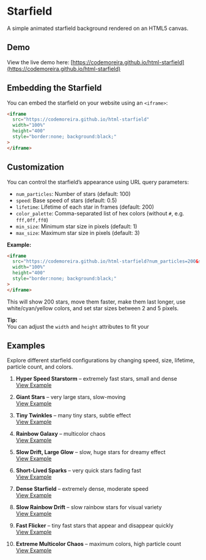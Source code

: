# Starfield

A simple animated starfield background rendered on an HTML5 canvas.

## Demo

View the live demo here: [https://codemoreira.github.io/html-starfield](https://codemoreira.github.io/html-starfield)

## Embedding the Starfield

You can embed the starfield on your website using an `<iframe>`:

```html
<iframe
  src="https://codemoreira.github.io/html-starfield"
  width="100%"
  height="400"
  style="border:none; background:black;"
>
</iframe>
```

## Customization

You can control the starfield’s appearance using URL query parameters:

- `num_particles`: Number of stars (default: 100)
- `speed`: Base speed of stars (default: 0.5)
- `lifetime`: Lifetime of each star in frames (default: 200)
- `color_palette`: Comma-separated list of hex colors (without `#`, e.g. `fff,0ff,ff0`)
- `min_size`: Minimum star size in pixels (default: 1)
- `max_size`: Maximum star size in pixels (default: 3)

**Example:**

```html
<iframe
  src="https://codemoreira.github.io/html-starfield?num_particles=200&speed=1&lifetime=300&color_palette=fff,0ff,ff0&min_size=2&max_size=5"
  width="100%"
  height="400"
  style="border:none; background:black;"
>
</iframe>
```

This will show 200 stars, move them faster, make them last longer, use white/cyan/yellow colors, and set star sizes between 2 and 5 pixels.

**Tip:**  
You can adjust the `width` and `height` attributes to fit your

## Examples

Explore different starfield configurations by changing speed, size, lifetime, particle count, and colors.

1. **Hyper Speed Starstorm** – extremely fast stars, small and dense  
   [View Example](https://codemoreira.github.io/html-starfield?num_particles=500&speed=5&lifetime=100&color_palette=FFFFFF&min_size=1&max_size=2)

2. **Giant Stars** – very large stars, slow-moving  
   [View Example](https://codemoreira.github.io/html-starfield?num_particles=50&speed=0.1&lifetime=300&color_palette=FFFF00,FFA500&min_size=10&max_size=20)

3. **Tiny Twinkles** – many tiny stars, subtle effect  
   [View Example](https://codemoreira.github.io/html-starfield?num_particles=1000&speed=0.05&lifetime=150&color_palette=FFFFFF&min_size=0.2&max_size=0.8)

4. **Rainbow Galaxy** – multicolor chaos  
   [View Example](https://codemoreira.github.io/html-starfield?num_particles=200&speed=0.8&lifetime=200&color_palette=FF0000,00FF00,0000FF,FFFF00,FF00FF,00FFFF&min_size=2&max_size=5)

5. **Slow Drift, Large Glow** – slow, huge stars for dreamy effect  
   [View Example](https://codemoreira.github.io/html-starfield?num_particles=80&speed=0.1&lifetime=400&color_palette=FFFFFF,ADD8E6,FFE4E1&min_size=5&max_size=15)

6. **Short-Lived Sparks** – very quick stars fading fast  
   [View Example](https://codemoreira.github.io/html-starfield?num_particles=150&speed=2&lifetime=50&color_palette=FFFFFF,FFD700&min_size=1&max_size=3)

7. **Dense Starfield** – extremely dense, moderate speed  
   [View Example](https://codemoreira.github.io/html-starfield?num_particles=2000&speed=0.4&lifetime=250&color_palette=FFFFFF&min_size=1&max_size=2)

8. **Slow Rainbow Drift** – slow rainbow stars for visual variety  
   [View Example](https://codemoreira.github.io/html-starfield?num_particles=150&speed=0.1&lifetime=300&color_palette=FF0000,FFA500,FFFF00,00FF00,0000FF,4B0082,EE82EE&min_size=2&max_size=4)

9. **Fast Flicker** – tiny fast stars that appear and disappear quickly  
   [View Example](https://codemoreira.github.io/html-starfield?num_particles=300&speed=3&lifetime=30&color_palette=FFFFFF&min_size=0.5&max_size=1.5)

10. **Extreme Multicolor Chaos** – maximum colors, high particle count  
    [View Example](https://codemoreira.github.io/html-starfield?num_particles=500&speed=1.5&lifetime=200&color_palette=FF0000,00FF00,0000FF,FFFF00,FF00FF,00FFFF,FFA500,800080,FFC0CB&min_size=1&max_size=6)
